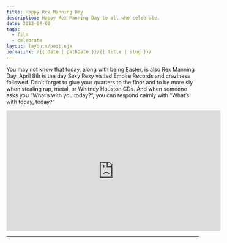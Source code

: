 ```yaml
---
title: Happy Rex Manning Day
description: Happy Rex Manning Day to all who celebrate.
date: 2012-04-08
tags: 
  - film
  - celebrate
layout: layouts/post.njk
permalink: /{{ date | pathDate }}/{{ title | slug }}/
---
```


You may not know that today, along with being Easter, is also Rex Manning Day. April 8th is the day Sexy Rexy visited Empire Records and craziness followed. Don’t forget to glue your quarters to the floor and to be more sly when stealing rap, metal, or Whitney Houston CDs. And when someone asks you “What’s with you today?”, you can respond calmly with “What’s with today, today?”

<iframe class="youtube-video" width="560" height="315" src="https://www.youtube.com/embed/szvt8iWJ0oo" title="YouTube video player" frameborder="0" allow="accelerometer; autoplay; clipboard-write; encrypted-media; gyroscope; picture-in-picture; web-share" allowfullscreen></iframe>

---
